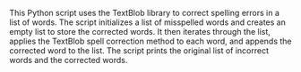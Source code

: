 This Python script uses the TextBlob library to correct spelling errors in a list of words. The script initializes a list of misspelled words and creates an empty list to store the corrected words. It then iterates through the list, applies the TextBlob spell correction method to each word, and appends the corrected word to the list. The script prints the original list of incorrect words and the corrected words. 
